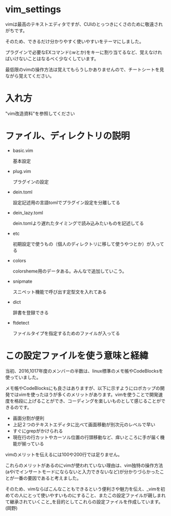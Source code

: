 # vim_settings
  vimは最高のテキストエディタですが、CUIのとっつきにくさのために敬遠されがちです。

そのため、できるだけ分かりやすく使いやすいをテーマにしました。

  プラグインで必要なEXコマンド(:wとか)をキーに割り当てるなど、覚えなければいけないことはなるべく少なくしています。

最低限のvimの操作方法は覚えてもらうしかありませんので、チートシートを見ながら覚えてください。

# 入れ方
  "vim改造資料"を参照してください

# ファイル、ディレクトリの説明
* basic.vim

  基本設定

* plug.vim

  プラグインの設定

* dein.toml

    設定記述用の言語tomlでプラグイン設定を分離してる

* dein_lazy.toml

  dein.tomlより遅れたタイミングで読み込みたいものを記述してる

* etc
  
  初期設定で使うもの（個人のディレクトリに移して使うやつとか）が入ってる

* colors
  
  colorsheme用のデータある。みんなで追加していこう。

* snipmate
  
  スニペット機能で呼び出す定型文を入れてある

* dict

  辞書を登録できる

* ftdetect
  
  ファイルタイプを指定するためのファイルが入ってる

# この設定ファイルを使う意味と経緯
当初、2016,1017年度のメンバーの半数は、linux標準のメモ帳やCodeBlocksを使っていました。

メモ帳やCodeBlocksにも良さはありますが、以下に示すようにロボカップの開発ではvimを使ったほうが多くのメリットがあります。vimを使うことで開発速度を格段に上げることができ、コーディングを楽しいものとして感じることができるのです。

* 画面分割が便利
* 上記２つのテキストエディタに比べて画面移動が別次元のレベルで早い
* すぐにgrepがかけられる
* 現在行の行カットやカーソル位置の行頭移動など、痒いところに手が届く機能が揃っている

vimのメリットを伝えるには100や200行では足りません。

これらのメリットがあるのにvimが使われていない理由は、vim独特の操作方法(aやiでインサートモードにならないと入力できないなど)が分かりづらかったことが一番の要因であると考えました。

そのため、vimならばこんなこともできるという便利さや魅力を伝え、_vimを初めての人にとって使いやすいものにすること、またこの設定ファイルが親しまれて継承されていくこと_を目的としてこれらの設定ファイルを作成しています。
(岡野)

